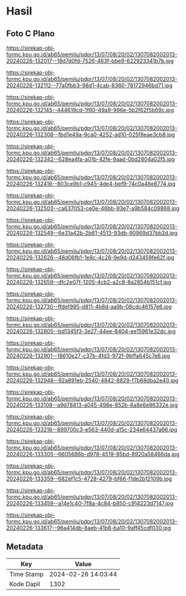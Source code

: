 # Hasil

## Foto C Plano

https://sirekap-obj-formc.kpu.go.id/ab65/pemilu/pdpr/13/07/08/20/02/1307082002013-20240226-132017--18d7d0fd-7526-463f-bbe9-622923341b7b.jpg

https://sirekap-obj-formc.kpu.go.id/ab65/pemilu/pdpr/13/07/08/20/02/1307082002013-20240226-132112--77a0fbb3-98d1-4cab-8360-78172946bd71.jpg

https://sirekap-obj-formc.kpu.go.id/ab65/pemilu/pdpr/13/07/08/20/02/1307082002013-20240226-132145--444619cd-1f60-49a9-996e-5b2f62f5b69c.jpg

https://sirekap-obj-formc.kpu.go.id/ab65/pemilu/pdpr/13/07/08/20/02/1307082002013-20240226-132308--fbd1e49a-9ca0-4252-ad10-025f8eae3cb8.jpg

https://sirekap-obj-formc.kpu.go.id/ab65/pemilu/pdpr/13/07/08/20/02/1307082002013-20240226-132342--628ea4fa-a01b-42fe-9aad-0bd2804a02f5.jpg

https://sirekap-obj-formc.kpu.go.id/ab65/pemilu/pdpr/13/07/08/20/02/1307082002013-20240226-132416--803ce9b1-c945-4de4-bef9-74c0a48e8774.jpg

https://sirekap-obj-formc.kpu.go.id/ab65/pemilu/pdpr/13/07/08/20/02/1307082002013-20240226-132503--ca637053-ce0e-46bb-93e7-a9b584c09868.jpg

https://sirekap-obj-formc.kpu.go.id/ab65/pemilu/pdpr/13/07/08/20/02/1307082002013-20240226-132549--6e31a42b-2b61-4513-93db-90969d37bb2d.jpg

https://sirekap-obj-formc.kpu.go.id/ab65/pemilu/pdpr/13/07/08/20/02/1307082002013-20240226-132626--48d06fb1-1e8c-4c28-9e9d-d243459fe62f.jpg

https://sirekap-obj-formc.kpu.go.id/ab65/pemilu/pdpr/13/07/08/20/02/1307082002013-20240226-132659--dfc2e07f-1205-4cb2-a2c8-8a2854b151cf.jpg

https://sirekap-obj-formc.kpu.go.id/ab65/pemilu/pdpr/13/07/08/20/02/1307082002013-20240226-132730--ffdef995-d811-4b8d-aa9b-08cdc46157e6.jpg

https://sirekap-obj-formc.kpu.go.id/ab65/pemilu/pdpr/13/07/08/20/02/1307082002013-20240226-132805--bd1345f3-3e27-44ee-8404-ee15961e32dc.jpg

https://sirekap-obj-formc.kpu.go.id/ab65/pemilu/pdpr/13/07/08/20/02/1307082002013-20240226-132901--18610e27-c37b-4fd3-972f-9bffa645c7e6.jpg

https://sirekap-obj-formc.kpu.go.id/ab65/pemilu/pdpr/13/07/08/20/02/1307082002013-20240226-132948--92a891eb-2540-4842-8829-f7b68dba2e40.jpg

https://sirekap-obj-formc.kpu.go.id/ab65/pemilu/pdpr/13/07/08/20/02/1307082002013-20240226-133108--a9d78413-a045-498e-852b-8a8e6e96332e.jpg

https://sirekap-obj-formc.kpu.go.id/ab65/pemilu/pdpr/13/07/08/20/02/1307082002013-20240226-133216--899700c3-e563-440d-a15c-234e64437a66.jpg

https://sirekap-obj-formc.kpu.go.id/ab65/pemilu/pdpr/13/07/08/20/02/1307082002013-20240226-133305--6605686b-d978-4519-85bd-8920a58466da.jpg

https://sirekap-obj-formc.kpu.go.id/ab65/pemilu/pdpr/13/07/08/20/02/1307082002013-20240226-133359--682ef1c5-4728-4279-bf66-f1de2b12109b.jpg

https://sirekap-obj-formc.kpu.go.id/ab65/pemilu/pdpr/13/07/08/20/02/1307082002013-20240226-133459--a14e1c40-7f8a-4c84-b850-c914223d7147.jpg

https://sirekap-obj-formc.kpu.go.id/ab65/pemilu/pdpr/13/07/08/20/02/1307082002013-20240226-133617--96a414db-8aeb-41b8-ba10-9aff45cdf030.jpg


## Metadata

| Key        | Value               |
| ---------- | ------------------- |
| Time Stamp | 2024-02-26 14:03:44 |
| Kode Dapil | 1302                |



